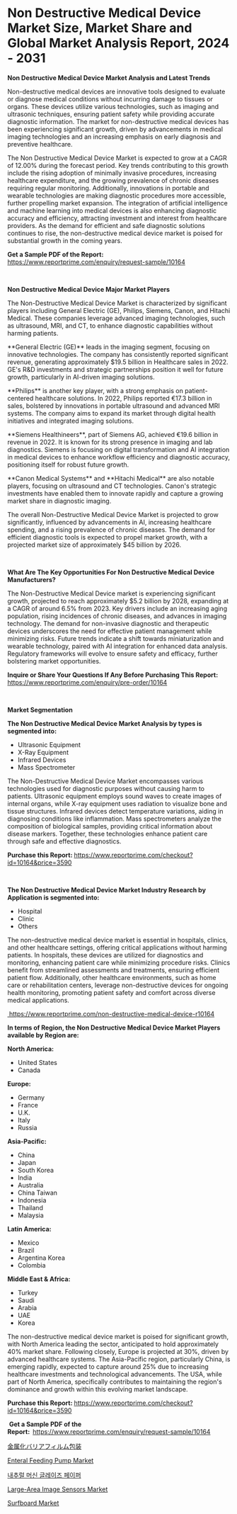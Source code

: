 <p><h1>Non Destructive Medical Device Market Size, Market Share and Global Market Analysis Report, 2024 - 2031</h1></p><p><strong>Non Destructive Medical Device Market Analysis and Latest Trends</strong></p>
<p><p>Non-destructive medical devices are innovative tools designed to evaluate or diagnose medical conditions without incurring damage to tissues or organs. These devices utilize various technologies, such as imaging and ultrasonic techniques, ensuring patient safety while providing accurate diagnostic information. The market for non-destructive medical devices has been experiencing significant growth, driven by advancements in medical imaging technologies and an increasing emphasis on early diagnosis and preventive healthcare.</p><p>The Non Destructive Medical Device Market is expected to grow at a CAGR of 12.00% during the forecast period. Key trends contributing to this growth include the rising adoption of minimally invasive procedures, increasing healthcare expenditure, and the growing prevalence of chronic diseases requiring regular monitoring. Additionally, innovations in portable and wearable technologies are making diagnostic procedures more accessible, further propelling market expansion. The integration of artificial intelligence and machine learning into medical devices is also enhancing diagnostic accuracy and efficiency, attracting investment and interest from healthcare providers. As the demand for efficient and safe diagnostic solutions continues to rise, the non-destructive medical device market is poised for substantial growth in the coming years.</p></p>
<p><strong>Get a Sample PDF of the Report:&nbsp;</strong> <a href="https://www.reportprime.com/enquiry/request-sample/10164">https://www.reportprime.com/enquiry/request-sample/10164</a></p>
<p>&nbsp;</p>
<p><strong>Non Destructive Medical Device Major Market Players</strong></p>
<p><p>The Non-Destructive Medical Device Market is characterized by significant players including General Electric (GE), Philips, Siemens, Canon, and Hitachi Medical. These companies leverage advanced imaging technologies, such as ultrasound, MRI, and CT, to enhance diagnostic capabilities without harming patients.</p><p>**General Electric (GE)** leads in the imaging segment, focusing on innovative technologies. The company has consistently reported significant revenue, generating approximately $19.5 billion in Healthcare sales in 2022. GE's R&D investments and strategic partnerships position it well for future growth, particularly in AI-driven imaging solutions.</p><p>**Philips** is another key player, with a strong emphasis on patient-centered healthcare solutions. In 2022, Philips reported €17.3 billion in sales, bolstered by innovations in portable ultrasound and advanced MRI systems. The company aims to expand its market through digital health initiatives and integrated imaging solutions.</p><p>**Siemens Healthineers**, part of Siemens AG, achieved €19.6 billion in revenue in 2022. It is known for its strong presence in imaging and lab diagnostics. Siemens is focusing on digital transformation and AI integration in medical devices to enhance workflow efficiency and diagnostic accuracy, positioning itself for robust future growth.</p><p>**Canon Medical Systems** and **Hitachi Medical** are also notable players, focusing on ultrasound and CT technologies. Canon's strategic investments have enabled them to innovate rapidly and capture a growing market share in diagnostic imaging.</p><p>The overall Non-Destructive Medical Device Market is projected to grow significantly, influenced by advancements in AI, increasing healthcare spending, and a rising prevalence of chronic diseases. The demand for efficient diagnostic tools is expected to propel market growth, with a projected market size of approximately $45 billion by 2026. </p></p>
<p>&nbsp;</p>
<p><strong>What Are The Key Opportunities For Non Destructive Medical Device Manufacturers?</strong></p>
<p><p>The Non-Destructive Medical Device market is experiencing significant growth, projected to reach approximately $5.2 billion by 2028, expanding at a CAGR of around 6.5% from 2023. Key drivers include an increasing aging population, rising incidences of chronic diseases, and advances in imaging technology. The demand for non-invasive diagnostic and therapeutic devices underscores the need for effective patient management while minimizing risks. Future trends indicate a shift towards miniaturization and wearable technology, paired with AI integration for enhanced data analysis. Regulatory frameworks will evolve to ensure safety and efficacy, further bolstering market opportunities.</p></p>
<p><strong>Inquire or Share Your Questions If Any Before Purchasing This Report:</strong> <a href="https://www.reportprime.com/enquiry/pre-order/10164">https://www.reportprime.com/enquiry/pre-order/10164</a></p>
<p>&nbsp;</p>
<p><strong>Market Segmentation</strong></p>
<p><strong>The Non Destructive Medical Device Market Analysis by types is segmented into:</strong></p>
<p><ul><li>Ultrasonic Equipment</li><li>X-Ray Equipment</li><li>Infrared Devices</li><li>Mass Spectrometer</li></ul></p>
<p><p>The Non-Destructive Medical Device Market encompasses various technologies used for diagnostic purposes without causing harm to patients. Ultrasonic equipment employs sound waves to create images of internal organs, while X-ray equipment uses radiation to visualize bone and tissue structures. Infrared devices detect temperature variations, aiding in diagnosing conditions like inflammation. Mass spectrometers analyze the composition of biological samples, providing critical information about disease markers. Together, these technologies enhance patient care through safe and effective diagnostics.</p></p>
<p><strong>Purchase this Report:&nbsp;</strong><a href="https://www.reportprime.com/checkout?id=10164&price=3590">https://www.reportprime.com/checkout?id=10164&price=3590</a></p>
<p>&nbsp;</p>
<p><strong>The Non Destructive Medical Device Market Industry Research by Application is segmented into:</strong></p>
<p><ul><li>Hospital</li><li>Clinic</li><li>Others</li></ul></p>
<p><p>The non-destructive medical device market is essential in hospitals, clinics, and other healthcare settings, offering critical applications without harming patients. In hospitals, these devices are utilized for diagnostics and monitoring, enhancing patient care while minimizing procedure risks. Clinics benefit from streamlined assessments and treatments, ensuring efficient patient flow. Additionally, other healthcare environments, such as home care or rehabilitation centers, leverage non-destructive devices for ongoing health monitoring, promoting patient safety and comfort across diverse medical applications.</p></p>
<p><a href="https://www.reportprime.com/non-destructive-medical-device-r10164">&nbsp;https://www.reportprime.com/non-destructive-medical-device-r10164</a></p>
<p><strong>In terms of Region, the Non Destructive Medical Device Market Players available by Region are:</strong></p>
<p>
    <p> <strong> North America: </strong>
        <ul>
            <li>United States</li>
            <li>Canada</li>
        </ul>
        </p> 
    <p> <strong> Europe: </strong>
        <ul>
            <li>Germany</li>
            <li>France</li>
            <li>U.K.</li>
            <li>Italy</li>
            <li>Russia</li>
        </ul>
        </p> 
    <p> <strong> Asia-Pacific: </strong>
        <ul>
            <li>China</li>
            <li>Japan</li>
            <li>South Korea</li>
            <li>India</li>
            <li>Australia</li>
            <li>China Taiwan</li>
            <li>Indonesia</li>
            <li>Thailand</li>
            <li>Malaysia</li>
        </ul>
        </p> 
    <p> <strong> Latin America: </strong>
        <ul>
            <li>Mexico</li>
            <li>Brazil</li>
            <li>Argentina Korea</li>
            <li>Colombia</li>
        </ul>
        </p> 
    <p> <strong> Middle East & Africa: </strong>
        <ul>
            <li>Turkey</li>
            <li>Saudi</li>
            <li>Arabia</li>
            <li>UAE</li>
            <li>Korea</li>
        </ul>
    </p>
    </p>
<p><p>The non-destructive medical device market is poised for significant growth, with North America leading the sector, anticipated to hold approximately 40% market share. Following closely, Europe is projected at 30%, driven by advanced healthcare systems. The Asia-Pacific region, particularly China, is emerging rapidly, expected to capture around 25% due to increasing healthcare investments and technological advancements. The USA, while part of North America, specifically contributes to maintaining the region's dominance and growth within this evolving market landscape.</p></p>
<p><strong>Purchase this Report: </strong><a href="https://www.reportprime.com/checkout?id=10164&price=3590">https://www.reportprime.com/checkout?id=10164&price=3590</a></p>
<p>&nbsp;<strong>Get a Sample PDF of the Report:&nbsp;&nbsp;</strong><a href="https://www.reportprime.com/enquiry/request-sample/10164">https://www.reportprime.com/enquiry/request-sample/10164</a></p>
<p><strong></strong></p>
<p><p><a href="https://medium.com/@samleite85/metalized-barrier-film-packaging-market-%E3%81%AF-%E3%82%B3%E3%82%B9%E3%83%88%E7%AE%A1%E7%90%86%E3%81%A8%E5%8A%B9%E7%8E%87%E5%90%91%E4%B8%8A%E3%82%92%E5%84%AA%E5%85%88%E3%81%97%E3%81%BE%E3%81%99-%E3%81%95%E3%82%89%E3%81%AB-%E5%A0%B1%E5%91%8A%E6%9B%B8%E3%81%AF%E5%B8%82%E5%A0%B4%E3%81%AE%E9%9C%80%E8%A6%81%E9%9D%A2%E3%81%A8%E4%BE%9B%E7%B5%A6%E9%9D%A2%E3%81%AE%E4%B8%A1%E6%96%B9%E3%82%92%E3%82%AB%E3%83%90%E3%83%BC%E3%81%97%E3%81%A6%E3%81%84%E3%81%BE%E3%81%99-d36bc3abb8f7">金属化バリアフィルム包装</a></p><p><a href="https://github.com/RoseBoyd475/Market-Research-Report-List-1/blob/main/enteral-feeding-pump-market.md">Enteral Feeding Pump Market</a></p><p><a href="https://medium.com/@christorpherpfannerstill5436/natural-machine-glazed-papers-market-%EC%9D%98-%EA%B8%80%EB%A1%9C%EB%B2%8C-%EC%8B%9C%EC%9E%A5-%EA%B0%9C%EC%9A%94%EB%8A%94-%EC%A0%84-%EC%84%B8%EA%B3%84-%EB%B0%8F-%EC%A3%BC%EC%9A%94-%EC%8B%9C%EC%9E%A5%EC%9D%98-%EC%82%B0%EC%97%85%EC%97%90-%EC%98%81%ED%96%A5%EC%9D%84-%EB%AF%B8%EC%B9%98%EB%8A%94-%EC%A3%BC%EC%9A%94-%ED%8A%B8%EB%A0%8C%EB%93%9C%EC%97%90-%EB%8C%80%ED%95%9C-%EB%8F%85%ED%8A%B9%ED%95%9C-%EA%B4%80%EC%A0%90%EC%9D%84-009e445b4430">내추럴 머신 글레이즈 페이퍼</a></p><p><a href="https://medium.com/@kaceyrath_40350/the-large-area-image-sensors-market-research-report-provides-an-in-depth-and-up-to-date-analysis-445e7ee6e139">Large-Area Image Sensors Market</a></p><p><a href="https://www.linkedin.com/pulse/what-emerging-market-trends-surfboard-detailed-overview-applications-sv0xf?trackingId=n1c2H0SpSFe8yvkmVYHhIA%3D%3D">Surfboard Market</a></p></p>